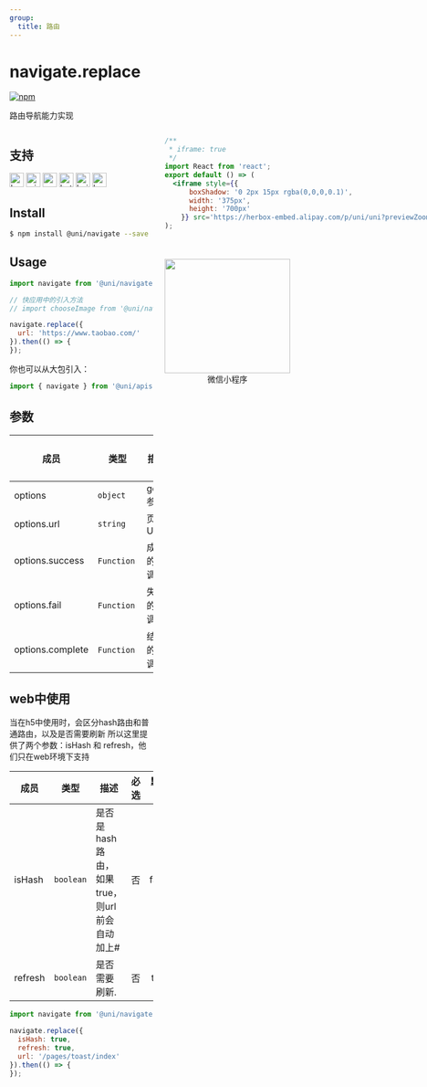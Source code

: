 ```yaml
---
group:
  title: 路由
---
```


# navigate.replace

[![npm](https://img.shields.io/npm/v/@uni/navigate.svg)](https://www.npmjs.com/package/@uni/navigate)

路由导航能力实现

<div style="display: flex;flex-direction: row;justify-content: space-between;">
<div style="margin-right: 20px;max-width: 50%;">

## 支持

<img alt="browser" src="https://gw.alicdn.com/tfs/TB1uYFobGSs3KVjSZPiXXcsiVXa-200-200.svg" width="25px" height="25px" /> <img alt="miniApp" src="https://gw.alicdn.com/tfs/TB1bBpmbRCw3KVjSZFuXXcAOpXa-200-200.svg" width="25px" height="25px" title="ali miniprogram" /> <img alt="wechatMiniprogram" src="https://img.alicdn.com/tfs/TB1slcYdxv1gK0jSZFFXXb0sXXa-200-200.svg" width="25px" height="25px" title="wechatMiniprogram" /> <img alt="bytedanceMicroApp" src="https://gw.alicdn.com/tfs/TB1jFtVzO_1gK0jSZFqXXcpaXXa-200-200.svg" width="25px" height="25px" title="bytedanceMicroApp" /> <img alt="baiduSmartProgram" src="https://img.alicdn.com/imgextra/i4/O1CN01jngdBb24yGv2Fu34G_!!6000000007459-2-tps-200-200.png" width="25px" height="25px" title="百度小程序" /> <img alt="kuaiShouMiniProgram" src="https://gw.alicdn.com/imgextra/i4/O1CN01kzmJMM24jcFEzp5Wv_!!6000000007427-2-tps-200-200.png" width="25px" height="25px" title="快手小程序" />

## Install
```bash
$ npm install @uni/navigate --save
```

## Usage
```javascript
import navigate from '@uni/navigate';

// 快应用中的引入方法
// import chooseImage from '@uni/navigate/lib/quickapp;

navigate.replace({
  url: 'https://www.taobao.com/'
}).then(() => {
});

```

你也可以从大包引入：
```javascript
import { navigate } from '@uni/apis';
```


## 参数
| 成员             | 类型      | 描述    | 必选  | 默认值 |
| ---------------- | --------- | ------ | :---: | :----: |
| options          | `object`  | go 参数    |  是   |   -    |
| options.url      | `string`  | 页面 URL.  |  是   |   -    |
| options.success | `Function`  | 成功的回调 | 否 | - |
| options.fail | `Function`  | 失败的回调 | 否 | - |
| options.complete | `Function`  | 结束的回调 | 否 | - |

## web中使用
当在h5中使用时，会区分hash路由和普通路由，以及是否需要刷新
所以这里提供了两个参数：isHash 和 refresh，他们只在web环境下支持

| 成员             | 类型      | 描述   | 必选  | 默认值 |
| ---------------- | --------- | ----- | :---: | :----: |
| isHash          | `boolean`  | 是否是hash路由，如果 true，则url前会自动加上# |  否   |   false    |
| refresh      | `boolean`  | 是否需要刷新. |  否   |   true   |

```javascript
import navigate from '@uni/navigate';

navigate.replace({
  isHash: true,
  refresh: true,
  url: '/pages/toast/index'
}).then(() => {
});

```

</div>
<div>

```jsx | inline
/**
 * iframe: true
 */
import React from 'react';
export default () => (
  <iframe style={{
      boxShadow: '0 2px 15px rgba(0,0,0,0.1)',
      width: '375px',
      height: '700px'
    }} src='https://herbox-embed.alipay.com/p/uni/uni?previewZoom=100&view=preview&defaultPage=pages/navigate/index&topSlider=false'></iframe>
);
```
<div style="display: flex;margin-top: 50px;">
  <div>
    <img src="https://img.alicdn.com/imgextra/i1/O1CN01Ky8HXS23ytpewgaAV_!!6000000007325-0-tps-688-630.jpg" width="220" height="200" />
    <div style="text-align: center;">微信小程序</div>
  </div>
</div>
</div>
</div>
